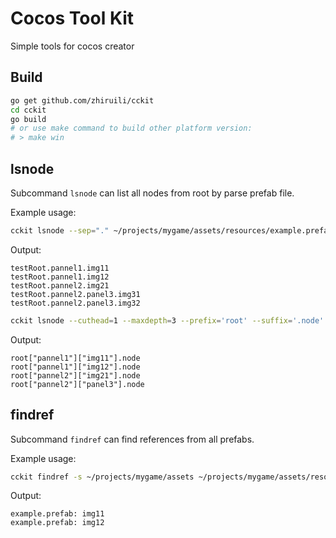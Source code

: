 # Cocos Tool Kit

Simple tools for cocos creator

## Build

```bash
go get github.com/zhiruili/cckit
cd cckit
go build
# or use make command to build other platform version:
# > make win
```

## lsnode

Subcommand `lsnode` can list all nodes from root by parse prefab file.

Example usage:

```bash
cckit lsnode --sep="." ~/projects/mygame/assets/resources/example.prefab
```

Output:

```log
testRoot.pannel1.img11
testRoot.pannel1.img12
testRoot.pannel2.img21
testRoot.pannel2.panel3.img31
testRoot.pannel2.panel3.img32
```

```bash
cckit lsnode --cuthead=1 --maxdepth=3 --prefix='root' --suffix='.node' --nprefix='["' --nsuffix='"]' ~/projects/mygame/assets/resources/example.prefab
```

Output:

```log
root["pannel1"]["img11"].node
root["pannel1"]["img12"].node
root["pannel2"]["img21"].node
root["pannel2"]["panel3"].node
```

## findref

Subcommand `findref` can find references from all prefabs.

Example usage:

```bash
cckit findref -s ~/projects/mygame/assets ~/projects/mygame/assets/resources/img.png
```

Output:

```log
example.prefab: img11
example.prefab: img12
```
